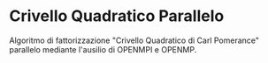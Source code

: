 # Crivello Quadratico Parallelo

Algoritmo di fattorizzazione "Crivello Quadratico di Carl Pomerance" parallelo mediante l'ausilio di
OPENMPI e OPENMP.
